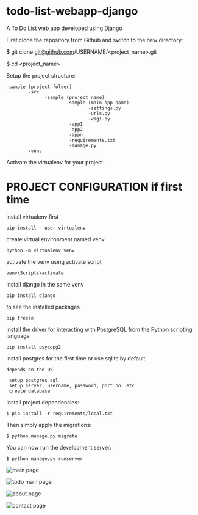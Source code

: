 # todo-list-webapp-django
A To Do List web app developed using Django

First clone the repository from Github and switch to the new directory:

$ git clone git@github.com/USERNAME/<project_name>.git

$ cd <project_name>

Setup the project structure:
```
-sample (project folder)
        -src
              -sample (project name)
                      -sample (main app name)
                              -settings.py
                              -urls.py
                              -wsgi.py
                       -app1
                       -app2
                       -appn
                       -requirements.txt
                       -manage.py      
        -venv  
```
Activate the virtualenv for your project.

PROJECT CONFIGURATION if first time
========================================
install virtualenv first
```
pip install --user virtualenv 
```
create virtual environment named venv
```
python -m virtualenv venv
```
activate the venv using activate script
```
venv\Scripts\activate
```
install django in the same venv
```
pip install django
```
to see the installed packages
```
pip freeze
```
install the driver for interacting with PostgreSQL from the Python scripting language
```
pip install psycopg2
```
install postgres for the first time or use sqlite by default
```
depends on the OS

 setup postgres sql
 setup server, username, password, port no. etc
 create database
```
Install project dependencies:
```
$ pip install -r requirements/local.txt
```
Then simply apply the migrations:
```
$ python manage.py migrate
```
You can now run the development server:
```
$ python manage.py runserver
```

![main page](https://github.com/thedevsafaf/todo-list-webapp-django/assets/85129653/860c7a98-ea2f-4017-968d-1623fed204f6)

![todo main page](https://github.com/thedevsafaf/todo-list-webapp-django/assets/85129653/f9fb6d94-3da4-44c0-9b2e-3aecb0000383)

![about page](https://github.com/thedevsafaf/todo-list-webapp-django/assets/85129653/05f323f4-bff8-4f1f-abeb-e3ad979e0921)

![contact page](https://github.com/thedevsafaf/todo-list-webapp-django/assets/85129653/ca0ddca0-0d51-495c-86f0-6fde4de18f36)

